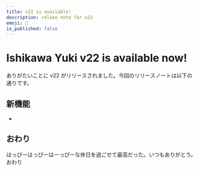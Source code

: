 ```yaml
---
title: v22 is available!
description: relase note for v22
emoji: 🎂
is_published: false
---
```


# Ishikawa Yuki v22 is available now!

ありがたいことに v22 がリリースされました。今回のリリースノートは以下の通りです。

## 新機能

-

## おわり

はっぴーはっぴーはーっぴーな休日を過ごせて最高だった。いつもありがとう。おわり

